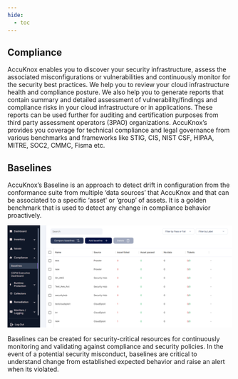 ```yaml
---
hide:
  - toc
---
```

## **Compliance**

 
AccuKnox enables you to discover your security infrastructure, assess the associated misconfigurations or vulnerabilities and continuously monitor for the security best practices. We help you to review your cloud infrastructure health and compliance posture. We also help you to generate reports that contain summary and detailed assessment of vulnerability/findings and compliance risks in your cloud infrastructure or in applications. These reports can be used further for auditing and certification purposes from third party assessment operators (3PAO) organizations. AccuKnox’s  provides you coverage for technical compliance and legal governance from various benchmarks and frameworks like STIG, CIS, NIST CSF, HIPAA, MITRE, SOC2, CMMC, Fisma etc.


## **Baselines**

AccuKnox’s Baseline is an approach to detect drift in configuration from the conformance suite from multiple ‘data sources’ that AccuKnox and that can be associated to a specific ‘asset’ or ‘group’ of assets. It is a golden benchmark that is used to detect any change in compliance behavior proactively.  

![](/saas/images/baselines.png)

Baselines can be created for security-critical resources for continuously monitoring and validating against compliance and security policies. In the event of a potential security misconduct, baselines are critical to understand change from established expected behavior and raise an alert when its violated.
